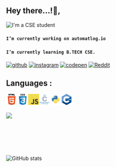 ## Hey there...!👋, 

![I'm a CSE student](https://imgur.com/xpmCuDs.png)


#### ```I’m currently working on automatlog.io```
#### ```I’m currently learning B.TECH CSE.```


[<img src='https://cdn.jsdelivr.net/npm/simple-icons@3.0.1/icons/github.svg' alt='github' height='40'>](https://github.com/https://github.com/automatlog)
[<img src='https://cdn.jsdelivr.net/npm/simple-icons@3.0.1/icons/instagram.svg' alt='instagram' height='40'>](https://www.instagram.com/https://instagram.com/automatlog/)
[<img src='https://cdn.jsdelivr.net/npm/simple-icons@3.0.1/icons/codepen.svg' alt='codepen' height='40'>](https://codepen.io/https://codepen.io/automatlog)
[<img src='https://cdn.jsdelivr.net/npm/simple-icons@3.0.1/icons/reddit.svg' alt='Reddit' height='40'>](https://www.reddit.com/user/https://www.reddit.com/user/Automatlog) 

## Languages :

<img align="left" alt="HTML5" width="30px" src="https://raw.githubusercontent.com/github/explore/80688e429a7d4ef2fca1e82350fe8e3517d3494d/topics/html/html.png"/>
<img align="left" alt="CSS3" width="30px" src="https://raw.githubusercontent.com/github/explore/80688e429a7d4ef2fca1e82350fe8e3517d3494d/topics/css/css.png" />
<img align="left" alt="JavaScript" width="30px" src="https://raw.githubusercontent.com/github/explore/80688e429a7d4ef2fca1e82350fe8e3517d3494d/topics/javascript/javascript.png"/>
<img align="left" alt="C" width="30px" src="https://raw.githubusercontent.com/github/explore/80688e429a7d4ef2fca1e82350fe8e3517d3494d/topics/c/c.png"/>
<img align="left" alt="Python" width="30px" src="https://raw.githubusercontent.com/github/explore/80688e429a7d4ef2fca1e82350fe8e3517d3494d/topics/python/python.png"/>
<img align="left" alt="C++" width="30px" src="https://raw.githubusercontent.com/github/explore/80688e429a7d4ef2fca1e82350fe8e3517d3494d/topics/cpp/cpp.png" />
<br/><br/></br>

<a href="https://github.com/remcohalman/github-readme-stats">
<img align="left" src="https://github-readme-stats.anuraghazra1.vercel.app/api/top-langs/?username=automatlog&layout=compact&theme=blue-green"/>
</a><br/><br/></br></br></br></br>

![GitHub stats](https://github-readme-stats.vercel.app/api?username=automatlog&show_icons=true&layout=compact&amp;title_color=fff&amp;icon_color=79ff97&amp;text_color=FFAF02&amp;bg_color=131419)


<!---
automatlog/automatlog is a ✨ special ✨ repository because its `README.md` (this file) appears on your GitHub profile.
You can click the Preview link to take a look at your changes.
--->
